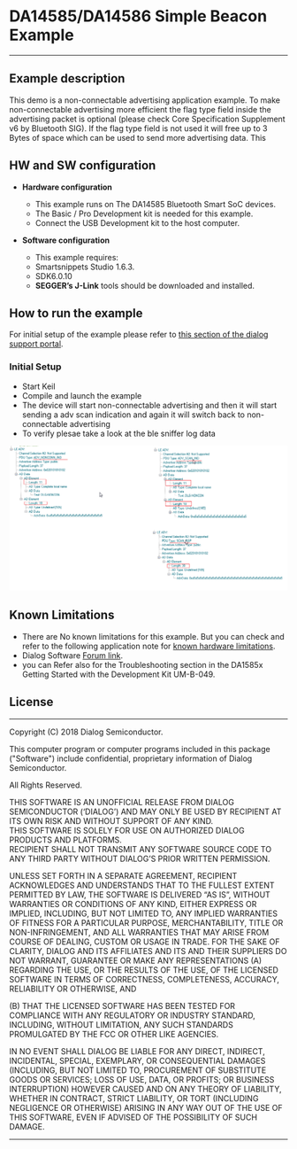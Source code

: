 # DA14585/DA14586 Simple Beacon Example

---


## Example description

This demo is a non-connectable advertising application example. To make non-connectable
advertising more efficient the flag type field inside the advertising packet is optional (please check
Core Specification Supplement v6 by Bluetooth SIG). If the flag type field is not used it will free up to
3 Bytes of space which can be used to send more advertising data. This

## HW and SW configuration


* **Hardware configuration**

	- This example runs on The DA14585 Bluetooth Smart SoC devices.
	- The Basic / Pro Development kit is needed for this example.
	- Connect the USB Development kit to the host computer.
	
		

* **Software configuration**

	- This example requires:
    * Smartsnippets Studio 1.6.3.
    * SDK6.0.10
	- **SEGGER’s J-Link** tools should be downloaded and installed.

## How to run the example

For initial setup of the example please refer to [this section of the dialog support portal](https://support.dialog-semiconductor.com/resource/da1458x-example-setup).

### Initial Setup

 - Start Keil
 - Compile and launch the example
 - The device will start non-connectable advertising and then it will start sending a adv scan indication and again it will switch back to non-connectable advertising
 - To verify plesae take a look at the ble sniffer log data
 
 ![simple_beacon_basic](assets/simple_beacon_basic.png)





## Known Limitations


- There are No known limitations for this example. But you can check and refer to the following application note for
[known hardware limitations](https://support.dialog-semiconductor.com/system/files/resources/DA1458x-KnownLimitations_2018_02_06.pdf "known hardware limitations").
- Dialog Software [Forum link](https://support.dialog-semiconductor.com/forums).
- you can Refer also for the Troubleshooting section in the DA1585x Getting Started with the Development Kit UM-B-049.


## License


**************************************************************************************

 Copyright (C) 2018 Dialog Semiconductor.
 
 This computer program or computer programs included in this package ("Software") 
 include confidential, proprietary information of Dialog Semiconductor. 
 
 All Rights Reserved.

 THIS SOFTWARE IS AN UNOFFICIAL RELEASE FROM DIALOG SEMICONDUCTOR (‘DIALOG’) 
 AND MAY ONLY BE USED BY RECIPIENT AT ITS OWN RISK AND WITHOUT SUPPORT OF ANY KIND.  
 THIS SOFTWARE IS SOLELY FOR USE ON AUTHORIZED DIALOG PRODUCTS AND PLATFORMS.  
 RECIPIENT SHALL NOT TRANSMIT ANY SOFTWARE SOURCE CODE TO ANY THIRD PARTY WITHOUT 
 DIALOG’S PRIOR WRITTEN PERMISSION.

 UNLESS SET FORTH IN A SEPARATE AGREEMENT, RECIPIENT ACKNOWLEDGES AND UNDERSTANDS 
 THAT TO THE FULLEST EXTENT PERMITTED BY LAW, THE SOFTWARE IS DELIVERED “AS IS”, 
 WITHOUT WARRANTIES OR CONDITIONS OF ANY KIND, EITHER EXPRESS OR IMPLIED, INCLUDING, 
 BUT NOT LIMITED TO, ANY IMPLIED WARRANTIES OF FITNESS FOR A PARTICULAR PURPOSE, 
 MERCHANTABILITY, TITLE OR NON-INFRINGEMENT, AND ALL WARRANTIES THAT MAY ARISE FROM 
 COURSE OF DEALING, CUSTOM OR USAGE IN TRADE. FOR THE SAKE OF CLARITY, DIALOG AND 
 ITS AFFILIATES AND ITS AND THEIR SUPPLIERS DO NOT WARRANT, GUARANTEE OR MAKE ANY 
 REPRESENTATIONS 
 (A) REGARDING THE USE, OR THE RESULTS OF THE USE, OF THE LICENSED SOFTWARE 
     IN TERMS OF CORRECTNESS, COMPLETENESS, ACCURACY, RELIABILITY OR OTHERWISE, AND 
	 
 (B) THAT THE LICENSED SOFTWARE HAS BEEN TESTED FOR COMPLIANCE WITH ANY REGULATORY OR 
     INDUSTRY STANDARD, INCLUDING, WITHOUT LIMITATION, ANY SUCH STANDARDS PROMULGATED 
	 BY THE FCC OR OTHER LIKE AGENCIES.

 IN NO EVENT SHALL DIALOG BE LIABLE FOR ANY DIRECT, INDIRECT, INCIDENTAL, SPECIAL, 
 EXEMPLARY, OR CONSEQUENTIAL DAMAGES (INCLUDING, BUT NOT LIMITED TO, PROCUREMENT OF 
 SUBSTITUTE GOODS OR SERVICES; LOSS OF USE, DATA, OR PROFITS; OR BUSINESS INTERRUPTION) 
 HOWEVER CAUSED AND ON ANY THEORY OF LIABILITY, WHETHER IN CONTRACT, STRICT LIABILITY, 
 OR TORT (INCLUDING NEGLIGENCE OR OTHERWISE) ARISING IN ANY WAY OUT OF THE USE OF THIS 
 SOFTWARE, EVEN IF ADVISED OF THE POSSIBILITY OF SUCH DAMAGE.


**************************************************************************************
